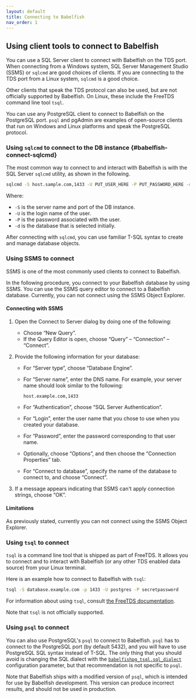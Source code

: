 ```yaml
---
layout: default
title: Connecting to Babelfish
nav_order: 1
---
```


## Using client tools to connect to Babelfish

You can use a SQL Server client to connect with Babelfish on the TDS port.
When connecting from a Windows system, SQL Server Management Studio (SSMS) or
`sqlcmd` are good choices of clients.  If you are connecting to the TDS port
from a Linux system, `sqlcmd` is a good choice.

Other clients that speak the TDS protocol can also be used, but are not
officially supported by Babelfish.  On Linux, these include the FreeTDS command
line tool `tsql`.

You can use any PostgreSQL client to connect to Babelfish on the PostgreSQL
port.  `psql` and pgAdmin are examples of open-source clients that run on
Windows and Linux platforms and speak the PostgreSQL protocol.


### Using `sqlcmd` to connect to the DB instance {#babelfish-connect-sqlcmd}

The most common way to connect to and interact with Babelfish
is with the SQL Server `sqlcmd` utility, as shown in the following.


```bash
sqlcmd -S host.sample.com,1433 -U PUT_USER_HERE -P PUT_PASSWORD_HERE -d PUT_DBNAME_HERE
```

Where:

- `-S` is the server name and port of the DB instance.
- `-U` is the login name of the user.
- `-P` is the password associated with the user.
- `-d` is the database that is selected initially.

After connecting with `sqlcmd`, you can use familiar T-SQL syntax to create and
manage database objects.

### Using SSMS to connect

SSMS is one of the most commonly used clients to connect to Babelfish.

In the following procedure, you connect to your Babelfish database by
using SSMS. You can use the SSMS query editor to connect to a Babelfish database.
Currently, you can not connect using the SSMS Object Explorer.

#### Connecting with SSMS

1. Open the Connect to Server dialog by doing one of the following:

   - Choose &ldquo;New Query&rdquo;.
   - If the Query Editor is open, choose &ldquo;Query&rdquo; &ndash;
     &ldquo;Connection&rdquo; &ndash; &ldquo;Connect&rdquo;.

2. Provide the following information for your database:

   - For &ldquo;Server type&rdquo;, choose &ldquo;Database Engine&rdquo;.

   - For &ldquo;Server name&rdquo;, enter the DNS name. For example, your server
     name should look similar to the following:

     ```none
     host.example.com,1433
     ```

   - For &ldquo;Authentication&rdquo;, choose &ldquo;SQL Server
     Authentication&rdquo;.

   - For &ldquo;Login&rdquo;, enter the user name that you chose to use when you
     created your database.

   - For &ldquo;Password&rdquo;, enter the password corresponding to that user name.

   - Optionally, choose &ldquo;Options&rdquo;, and then choose the
     &ldquo;Connection Properties&rdquo; tab.

   - For &ldquo;Connect to database&rdquo;, specify the name of the database
     to connect to, and choose &ldquo;Connect&rdquo;.

3. If a message appears indicating that SSMS can't apply connection
   strings, choose &ldquo;OK&rdquo;.


#### Limitations

As previously stated, currently you can not connect using the SSMS Object Explorer.


### Using `tsql` to connect

`tsql` is a command line tool that is shipped as part of FreeTDS. It allows you
to connect and to interact with Babelfish (or any other TDS enabled data source)
from your Linux terminal.

Here is an example how to connect to Babelfish with `tsql`:

```bash
tsql -S database.example.com -p 1433 -U postgres -P secretpassword
```

For information about using `tsql`, consult
[the FreeTDS documentation](https://www.freetds.org/userguide/).

Note that `tsql` is not officially supported.


### Using `psql` to connect

You can also use PostgreSQL's `psql` to connect to Babelfish.  `psql` has to
connect to the PostgreSQL port (by default 5432), and you will have to use
PostgreSQL SQL syntax instead of T-SQL.  The only thing that you should avoid
is changing the SQL dialect with the
[`babelfishpg_tsql.sql_dialect`](/docs/internals/configuration/#babelfishpg_tsqlsql_dialect)
configuration parameter, but that recommendation is not specific to `psql`.

Note that Babelfish ships with a modified version of `psql`, which is intended
for use by Babelfish development.  This version can produce incorrect results,
and should not be used in production.
